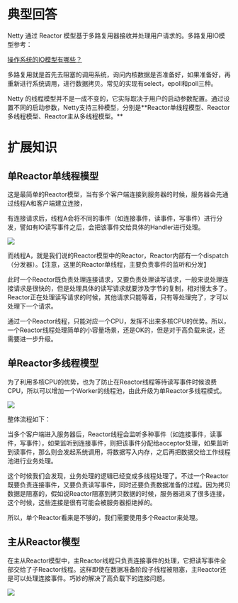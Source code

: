 # 典型回答
Netty 通过 Reactor 模型基于多路复用器接收并处理用户请求的。多路复用IO模型参考：

<font style="color:rgb(0, 0, 0);"></font>

[操作系统的IO模型有哪些？](https://www.yuque.com/hollis666/qyhor6/rilxns8rh8gdxs78)



多路复用就是首先去阻塞的调用系统，询问内核数据是否准备好，如果准备好，再重新进行系统调用，进行数据拷贝。常见的实现有select，epoll和poll三种。



Netty 的线程模型并不是一成不变的，它实际取决于用户的启动参数配置。通过设置不同的启动参数，Netty支持三种模型，分别是**<font style="color:rgb(18, 18, 18);">Reactor单线程模型、Reactor多线程模型、Reactor主从多线程模型。</font>**<font style="color:rgb(18, 18, 18);">  
</font>

# 扩展知识
## 单Reactor单线程模型


这是最简单的Reactor模型，当有多个客户端连接到服务器的时候，服务器会先通过线程A和客户端建立连接，

有连接请求后，线程A会将不同的事件（如连接事件，读事件，写事件）进行分发，譬如有IO读写事件之后，会把该事件交给具体的Handler进行处理。



![](https://cdn.nlark.com/yuque/0/2023/png/719664/1673197503485-c98a4e56-fb38-4400-b351-5cc8ecbd8a72.png)



而线程A，就是我们说的Reactor模型中的Reactor，Reactor内部有一个dispatch（分发器）。【注意，这里的Reactor单线程，主要负责事件的监听和分发】

此时一个Reactor既负责处理连接请求，又要负责处理读写请求，一般来说处理连接请求是很快的，但是处理具体的读写请求就要涉及字节的复制，相对慢太多了。Reactor正在处理读写请求的时候，其他请求只能等着，只有等处理完了，才可以处理下一个请求。

通过一个Reactor线程，只能对应一个CPU，发挥不出来多核CPU的优势。所以，一个Reactor线程处理简单的小容量场景，还是OK的，但是对于高负载来说，还需要进一步升级。

## 单Reactor多线程模型


为了利用多核CPU的优势，也为了防止在Reactor线程等待读写事件时候浪费CPU，所以可以增加一个Worker的线程池，由此升级为单Reactor多线程模式。

![](https://cdn.nlark.com/yuque/0/2023/png/719664/1673198436469-79f37e08-715a-4971-b9f2-6a5c12ed830c.png)

整体流程如下：



当多个客户端进入服务器后，Reactor线程会监听多种事件（如连接事件，读事件，写事件），如果监听到连接事件，则把该事件分配给acceptor处理，如果监听到读事件，那么则会发起系统调用，将数据写入内存，之后再把数据交给工作线程池进行业务处理。

这个时候我们会发现，业务处理的逻辑已经变成多线程处理了。不过一个Reactor既要负责连接事件，又要负责读写事件，同时还要负责数据准备的过程。因为拷贝数据是阻塞的，假如说Reactor阻塞到拷贝数据的时候，服务器进来了很多连接，这个时候，这些连接是很有可能会被服务器拒绝掉的。

所以，单个Reactor看来是不够的，我们需要使用多个Reactor来处理。

## 主从Reactor模型


在主从Reactor模型中，主Reactor线程只负责连接事件的处理，它把读写事件全部交给了子Reactor线程。这样即使在数据准备阶段子线程被阻塞，主Reactor还是可以处理连接事件。巧妙的解决了高负载下的连接问题。



![](https://cdn.nlark.com/yuque/0/2023/png/719664/1673198442513-8eda5fc5-69f0-4b46-8910-661617f0ada1.png)


